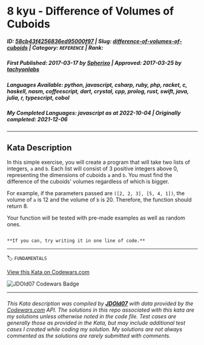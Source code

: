 # 8 kyu - Difference of Volumes of Cuboids

##### **ID**: [58cb43f4256836ed95000f97](https://www.codewars.com/kata/58cb43f4256836ed95000f97) | **Slug**: [difference-of-volumes-of-cuboids](https://www.codewars.com/kata/58cb43f4256836ed95000f97) | **Category**: `REFERENCE` | **Rank**: <span style="color:white">8 kyu</span>

##### **First Published**: 2017-03-17 ***by*** [Spherixo](https://www.codewars.com/users/Spherixo) | **Approved**: 2017-03-25 ***by*** [tachyonlabs](https://www.codewars.com/users/tachyonlabs)

##### **Languages Available**: python, javascript, csharp, ruby, php, racket, c, haskell, nasm, coffeescript, dart, crystal, cpp, prolog, rust, swift, java, julia, r, typescript, cobol

##### **My Completed Languages**: javascript ***as at*** 2022-10-04 | **Originally completed**: 2021-12-06

---

## Kata Description


In this simple exercise, you will create a program that will take two lists of integers, `a` and `b`. Each list will consist of 3 positive integers above 0, representing the dimensions of cuboids `a` and `b`. You must find the difference of the cuboids' volumes regardless of which is bigger.



For example, if the parameters passed are `([2, 2, 3], [5, 4, 1])`, the volume of `a` is 12 and the volume of `b` is 20. Therefore, the function should return 8.



Your function will be tested with pre-made examples as well as random ones.

~~~if-not:cobol

**If you can, try writing it in one line of code.**

~~~



---


🏷 `FUNDAMENTALS`


[View this Kata on Codewars.com](https://www.codewars.com/kata/58cb43f4256836ed95000f97)

![](https://www.codewars.com/users/jdold07/badges/large "JDOld07 Codewars Badge")

---

###### *This Kata description was compiled by [**JDOld07**](https://tpstech.dev) with data provided by the [Codewars.com](https://www.codewars.com) API.  The solutions in this repo associated with this kata are my solutions unless otherwise noted in the code file.  Test cases are generally those as provided in the Kata, but may include additional test cases I created while coding my solution.  My solutions are not always commented as the solutions are rarely submitted with comments.*
